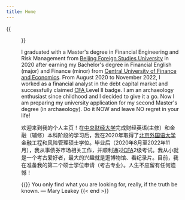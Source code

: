 ```yaml
---
title: Home
---
```


{{<figure src="https://hellenshengfy.github.io/Cover pic.jpg" title="At the Archaeological Park of Pompeii (庞贝古城) in 2018 " width="450">}}

I graduated with a Master's degree in Financial Engineering and Risk Management from [Beijing Foreign Studies University](http://en.bfsu.edu.cn/) in 2020 after earning my Bachelor's degree in Financial English (major) and Finance (minor) from [Central University of Finance and Economics](http://en.cufe.edu.cn/). From August 2020 to November 2022, I worked as a financial analyst in the debt capital market and successfully claimed [CFA ](https://www.cfainstitute.org/) Level II badge. I am an archaeology enthusiast since childhood and I decided to give it a go. Now I am preparing my university application for my second Master's degree (in archaeology). Do it NOW and leave NO regret in your life! 

欢迎来到我的个人主页！在[中央财经大学](http://en.cufe.edu.cn/)完成财经英语(主修）和金融（辅修）本科阶段的学习后，我在2020年取得了[北京外国语大学](http://en.bfsu.edu.cn/)金融工程和风险管理硕士学位。毕业后（2020年8月至2022年11月），我从事债券市场相关工作，并顺利通过[CFA](https://www.cfainstitute.org/)2级考试。我从小就是一个考古爱好者，最大的兴趣就是逛博物馆、看纪录片。目前，我在准备我的第二个硕士学位申请（考古专业）。人生不应留有任何遗憾！

{{<block class="reminder" >}}
You only find what you are looking for, really, if the truth be known. — Mary Leakey 
{{< end >}}
